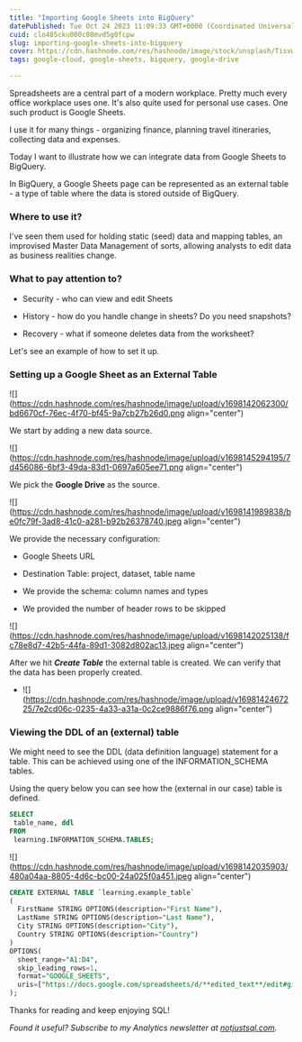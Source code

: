 ```yaml
---
title: "Importing Google Sheets into BigQuery"
datePublished: Tue Oct 24 2023 11:09:33 GMT+0000 (Coordinated Universal Time)
cuid: clo485cku000c08mvd5g0fcpw
slug: importing-google-sheets-into-bigquery
cover: https://cdn.hashnode.com/res/hashnode/image/stock/unsplash/TisvwNLLWA4/upload/a19301b4e8f097180c32c1d68080b1c6.jpeg
tags: google-cloud, google-sheets, bigquery, google-drive

---
```


Spreadsheets are a central part of a modern workplace. Pretty much every office workplace uses one. It's also quite used for personal use cases. One such product is Google Sheets.

I use it for many things - organizing finance, planning travel itineraries, collecting data and expenses.

Today I want to illustrate how we can integrate data from Google Sheets to BigQuery.

In BigQuery, a Google Sheets page can be represented as an external table - a type of table where the data is stored outside of BigQuery.

### Where to use it?

I've seen them used for holding static (seed) data and mapping tables, an improvised Master Data Management of sorts, allowing analysts to edit data as business realities change.

### What to pay attention to?

* Security - who can view and edit Sheets
    
* History - how do you handle change in sheets? Do you need snapshots?
    
* Recovery - what if someone deletes data from the worksheet?
    

Let's see an example of how to set it up.

### Setting up a Google Sheet as an External Table

![](https://cdn.hashnode.com/res/hashnode/image/upload/v1698142062300/bd6670cf-76ec-4f70-bf45-9a7cb27b26d0.png align="center")

We start by adding a new data source.

![](https://cdn.hashnode.com/res/hashnode/image/upload/v1698145294195/7d456086-6bf3-49da-83d1-0697a605ee71.png align="center")

We pick the **Google Drive** as the source.

![](https://cdn.hashnode.com/res/hashnode/image/upload/v1698141989838/be0fc79f-3ad8-41c0-a281-b92b26378740.jpeg align="center")

We provide the necessary configuration:

* Google Sheets URL
    
* Destination Table: project, dataset, table name
    
* We provide the schema: column names and types
    
* We provided the number of header rows to be skipped
    

![](https://cdn.hashnode.com/res/hashnode/image/upload/v1698142025138/fc78e8d7-42b5-44fa-89d1-3082d802ac13.jpeg align="center")

After we hit ***Create Table*** the external table is created. We can verify that the data has been properly created.

* ![](https://cdn.hashnode.com/res/hashnode/image/upload/v1698142467225/7e2cd06c-0235-4a33-a31a-0c2ce9886f76.png align="center")
    

### Viewing the DDL of an (external) table

We might need to see the DDL (data definition language) statement for a table. This can be achieved using one of the INFORMATION\_SCHEMA tables.

Using the query below you can see how the (external in our case) table is defined.

```sql
SELECT
 table_name, ddl
FROM
 learning.INFORMATION_SCHEMA.TABLES;
```

![](https://cdn.hashnode.com/res/hashnode/image/upload/v1698142035903/480a04aa-8805-4d6c-bc00-24a025f0a451.jpeg align="center")

```sql
CREATE EXTERNAL TABLE `learning.example_table`
(
  FirstName STRING OPTIONS(description="First Name"),
  LastName STRING OPTIONS(description="Last Name"),
  City STRING OPTIONS(description="City"),
  Country STRING OPTIONS(description="Country")
)
OPTIONS(
  sheet_range="A1:D4",
  skip_leading_rows=1,
  format="GOOGLE_SHEETS",
  uris=["https://docs.google.com/spreadsheets/d/**edited_text**/edit#gid=0"]
);
```

Thanks for reading and keep enjoying SQL!

*Found it useful? Subscribe to my Analytics newsletter at* [*notjustsql.com*](https://www.notjustsql.com)*.*